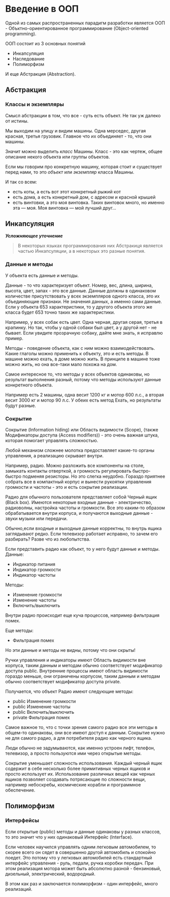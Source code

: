 # Введение в ООП
Одной из самых распространенных парадигм разработки является ООП - Объктно-ориентированное программирование (Object-oriented programming).

ООП состоит из 3 основных понятий
* Инкапсуляция
* Наследование 
* Полиморфизм

И еще Абстракция (Abstraction).

## Абстракция
### Классы и экземпляры
Смысл абстракции в том, что все - суть есть объект. Не так уж далеко от истины.

Мы выходим на улицу и видим машины. Одна мерседес, другая красная, третья грузовик. Главное что их объединяет - то, что они машины. 

Значит можно выделить *класс* Машины. Класс - это как чертеж, общее описание некого объекта или группы объектов. 

Если мы говорим про конкретную машину, которая стоит и существует перед нами, то это *объект* или *экземпляр* класса Машины. 

И так со всем:
* есть коты, а есть вот этот конкретный рыжий кот
* есть дома, а есть конкретный дом, с адресом и красной крышей
* есть винтовки, а это моя винтовка. Таких винтовок много, но именно эта — моя. Моя винтовка — мой лучший друг... 

## Инкапсуляция

_**Усложняющее уточнение**_
> В некоторых языках программирования них Абстракиця является частью Инкапсуляции, а в некоторых это разные понятия.

### Данные и методы
У объекта есть данные и методы.

Данные - то что характеризует объект. Номер, вес, длина, ширина, высота, цвет, запах - это все данные.
Данные должны в одинаковом количестве присутствовать у всех экземпляров одного класса, это их объединяющие признаки. Не значения данных, а именно сами данные. Если у объекта 653 характеристики, то у другого объекта этого же класса будет 653 точно таких же характеристики.

Например, у всех собак есть цвет. Одна черная, другая серая, третья в крапинку. Но так, чтобы у одной собаки был цвет, а у другой нет - не бывает. Если увидите прозрачную собаку, дайте мне знать, я исправлю пример.

Методы - поведение объекта, как с ним можно взаимодействовать. Какие глаголы можно применить к объекту, это и есть методы. В машине можно ехать, в доме можно жить. В принципе в машине тоже можно жить, но она все-таки мало похожа на дом.

Самое интересное то, что методы у всех объектов одинаковы, но результат выполнения разный, потому что методы используют данные конкретного объекта.

Например есть 2 машины, одна весит 1200 кг и мотор 600 л.с., а вторая весит 3000 кг и мотор 90 л.с. У обеих есть метод Ехать, но результаты будут разные. 

### Сокрытие
Сокрытие (Information hiding) или Область видимости (Scope), (также Модификаторы доступа (Access modifiers)) - это очень важная штука, которая помогает управлять сложностью. 

Любой механизм сложнее молотка предоставляет какие-то органы управления, а реализацию скрывает внутри. 

Например, радио. Можно разложить все компоненты на столе, замыкать контакты отверткой, а громкость регулировать быстро-быстро подменяя резисторы. Но это слегка неудобно. Гораздо приятнее собрать все в компактный корпус и вынести рукоятки управления громкости и частоты - это и есть сокрытие реализации.

Радио для обычного пользователя представляет собой Черный ящик (Black box). Имеются некоторые входные данные - электричество, радиоволны, настройка частоты и громкости. Все это каким-то образом обрабатывается внутри корпуса, и получаются выходные данные - звуки музыки или передачи. 

Обычно,если входные и выходные данные корректны, то внутрь ящика заглядывают редко. Если телевизор работает исправно, то зачем его разбирать? Разве что из любопытства. 

Если представить радио как объект, то у него будут данные и методы.
Данные:
* Индикатор питания
* Индикатор громкости
* Индикатор частоты

Методы:
* Изменение громкости
* Изменение частоты
* Включить/выключить

Внутри радио происходит еще куча процессов, например фильтрация помех. 

Еще методы:
* Фильтрация помех

Но эти данные и методы не видны, потому что они скрыты!

Ручки управления и индикаторы имеют Область видимости вне корпуса, таким данным и методам обычно соответствует модификатор доступа public. Внутренние процессы имеют область видимости гораздо меньше, они ограничены корпусом, таким данным и методам обычно соответствует модификатор доступа private. 

Получается, что объект Радио имеют следующие методы:
* public Изменение громкости
* public Изменение частоты
* public Включить/выключить
* private Фильтрация помех

Самое важное то, что с точки зрения самого радио все эти методы в общем-то одинаковы, они все имеют доступ к данным. Сокрытие нужно не для самого радио, а для потребителя радио как черного ящика. 

Люди обычно не задумываются, как именно устроен лифт, телефон, телевизор, а просто пользуются ими через открытые методы.

Сокрытие уменьшает сложность использования. Каждый черный ящик содержит в себе несколько более примитивных черных ящиков и просто использует их. Использование различных вещей как черных ящиков позволяет создавать потрясающие по сложности вещи, например небоскребы, космические корабли и программное обеспечение.

## Полиморфизм
### Интерфейсы
Если открытые (public) методы и данные одинаковы у разных классов, то это значит что у них одинаковый Интерфейс (Interface).

Если человек научился управлять одним легковым автомобилем, то скорее всего он сядет в совершенно другой автомобиль и спокойно поедет. Это потому что у легковых автомобилей есть стандартный интерфейс управления - руль, педали, ручка коробки передач. При этом реализация мотора может быть абсолютно разной - бензиновый, дизельный, электрический, водородный. 

В этом как раз и заключается полиморфизм - один интерфейс, много реализаций. 
















